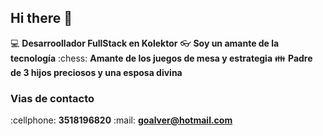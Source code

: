 ## Hi there 👋

:computer: **Desarroollador FullStack en Kolektor**
:eyeglasses: **Soy un amante de la tecnología**
:chess: **Amante de los juegos de mesa y estrategia**
:family: **Padre de 3 hijos preciosos y una esposa divina**

### Vias de contacto

:cellphone: **3518196820**
:mail: **goalver@hotmail.com**
